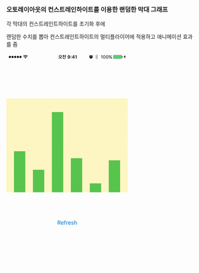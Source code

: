 ### 오토레이아웃의 컨스트레인하이트를 이용한 랜덤한 막대 그래프



각 막대의 컨스트레인트하이트를 초기화 후에

랜덤한 수치를 뽑아 컨스트레인트하이트의 멀티플라이어에 적용하고 애니메이션 효과를 줌



![graphTest](./screenshot/graphTest.gif)











